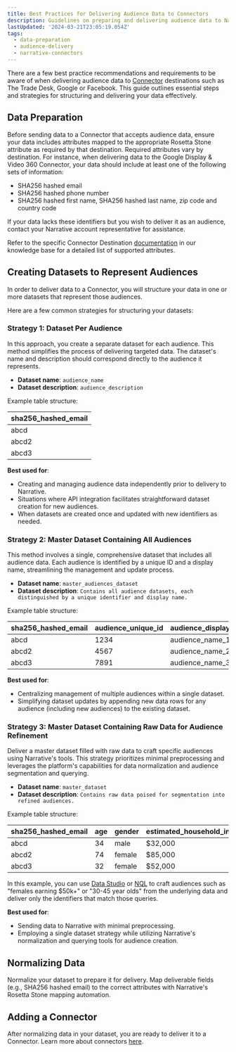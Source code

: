 ```yaml
---
title: Best Practices for Delivering Audience Data to Connectors
description: Guidelines on preparing and delivering audience data to Narrative and Connector destinations like The Trade Desk, Google or Facebook.
lastUpdated: '2024-03-21T23:05:19.054Z'
tags:
  - data-preparation
  - audience-delivery
  - narrative-connectors
---
```


There are a few best practice recommendations and requirements to be aware of when delivering audience data to [Connector](../connectors) destinations such as The Trade Desk, Google or Facebook. This guide outlines essential steps and strategies for structuring and delivering your data effectively.

## Data Preparation

Before sending data to a Connector that accepts audience data, ensure your data includes attributes mapped to the appropriate Rosetta Stone attribute as required by that destination. Required attributes vary by destination. For instance, when delivering data to the Google Display & Video 360 Connector, your data should include at least one of the following sets of information:

- SHA256 hashed email
- SHA256 hashed phone number
- SHA256 hashed first name, SHA256 hashed last name, zip code and country code

If your data lacks these identifiers but you wish to deliver it as an audience, contact your Narrative account representative for assistance.

Refer to the specific Connector Destination [documentation](../connectors) in our knowledge base for a detailed list of supported attributes. 

## Creating Datasets to Represent Audiences

In order to deliver data to a Connector, you will structure your data in one or more datasets that represent those audiences.

Here are a few common strategies for structuring your datasets:

### Strategy 1: Dataset Per Audience

In this approach, you create a separate dataset for each audience. This method simplifies the process of delivering targeted data. The dataset's name and description should correspond directly to the audience it represents.

- **Dataset name**: `audience_name`
- **Dataset description**: `audience_description`

Example table structure:

| sha256_hashed_email |
|---------------------|
| abcd                |
| abcd2               |
| abcd3               |

**Best used for**: 
  - Creating and managing audience data independently prior to delivery to Narrative.
  - Situations where API integration facilitates straightforward dataset creation for new audiences.
  - When datasets are created once and updated with new identifiers as needed.

### Strategy 2: Master Dataset Containing All Audiences

This method involves a single, comprehensive dataset that includes all audience data. Each audience is identified by a unique ID and a display name, streamlining the management and update process.

- **Dataset name**: `master_audiences_dataset`
- **Dataset description**: `Contains all audience datasets, each distinguished by a unique identifier and display name.`

Example table structure:

| sha256_hashed_email | audience_unique_id | audience_display_name |
|---------------------|--------------------|-----------------------|
| abcd                | 1234               | audience_name_1       |
| abcd2               | 4567               | audience_name_2       |
| abcd3               | 7891               | audience_name_3       |

**Best used for**: 
  - Centralizing management of multiple audiences within a single dataset.
  - Simplifying dataset updates by appending new data rows for any audience (including new audiences) to the existing dataset.

### Strategy 3: Master Dataset Containing Raw Data for Audience Refinement

Deliver a master dataset filled with raw data to craft specific audiences using Narrative's tools. This strategy prioritizes minimal preprocessing and leverages the platform's capabilities for data normalization and audience segmentation and querying.

- **Dataset name**: `master_dataset`
- **Dataset description**: `Contains raw data poised for segmentation into refined audiences.`

Example table structure:

| sha256_hashed_email | age | gender | estimated_household_income |
|---------------------|-----|--------|----------------------------|
| abcd                | 34  | male   | $32,000                    |
| abcd2               | 74  | female | $85,000                    |
| abcd3               | 32  | female | $52,000                    |

In this example, you can use [Data Studio](/knowledge-base/how-to-guides/data-studio) or [NQL](/knowledge-base/how-to-guides/data-studio/nql-editor-how-to) to craft audiences such as "females earning $50k+" or "30-45 year olds" from the underlying data and deliver only the identifiers that match those queries. 

**Best used for**: 
  - Sending data to Narrative with minimal preprocessing.
  - Employing a single dataset strategy while utilizing Narrative's normalization and querying tools for audience creation.


## Normalizing Data

Normalize your dataset to prepare it for delivery. Map deliverable fields (e.g., SHA256 hashed email) to the correct attributes with Narrative's Rosetta Stone mapping automation.

## Adding a Connector

After normalizing data in your dataset, you are ready to deliver it to a Connector. Learn more about connectors [here](../connectors).
